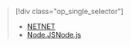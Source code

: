 > [!div class="op_single_selector"]
> * [<span data-ttu-id="ed87b-101">NET</span><span class="sxs-lookup"><span data-stu-id="ed87b-101">NET</span></span>](../articles/service-bus-relay/relay-hybrid-connections-dotnet-get-started.md)
> * [<span data-ttu-id="ed87b-102">Node.JS</span><span class="sxs-lookup"><span data-stu-id="ed87b-102">Node.js</span></span>](../articles/service-bus-relay/relay-hybrid-connections-node-get-started.md)
> 
> 

